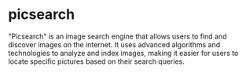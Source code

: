 # picsearch
"Picsearch" is an image search engine that allows users to find and discover images on the internet. It uses advanced algorithms and technologies to analyze and index images, making it easier for users to locate specific pictures based on their search queries.
